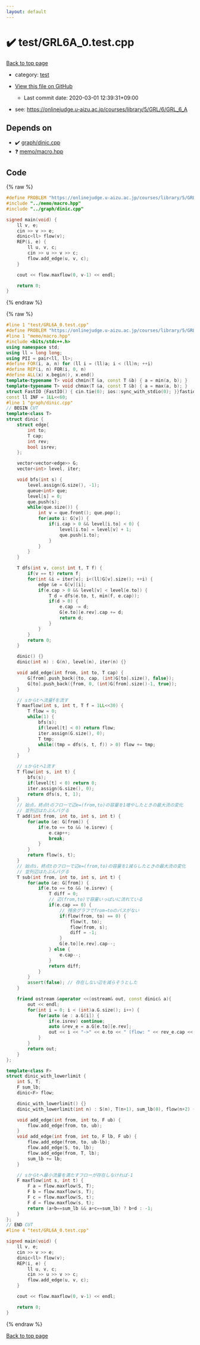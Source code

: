 ```yaml
---
layout: default
---
```


<!-- mathjax config similar to math.stackexchange -->
<script type="text/javascript" async
  src="https://cdnjs.cloudflare.com/ajax/libs/mathjax/2.7.5/MathJax.js?config=TeX-MML-AM_CHTML">
</script>
<script type="text/x-mathjax-config">
  MathJax.Hub.Config({
    TeX: { equationNumbers: { autoNumber: "AMS" }},
    tex2jax: {
      inlineMath: [ ['$','$'] ],
      processEscapes: true
    },
    "HTML-CSS": { matchFontHeight: false },
    displayAlign: "left",
    displayIndent: "2em"
  });
</script>

<script type="text/javascript" src="https://cdnjs.cloudflare.com/ajax/libs/jquery/3.4.1/jquery.min.js"></script>
<script src="https://cdn.jsdelivr.net/npm/jquery-balloon-js@1.1.2/jquery.balloon.min.js" integrity="sha256-ZEYs9VrgAeNuPvs15E39OsyOJaIkXEEt10fzxJ20+2I=" crossorigin="anonymous"></script>
<script type="text/javascript" src="../../assets/js/copy-button.js"></script>
<link rel="stylesheet" href="../../assets/css/copy-button.css" />


# :heavy_check_mark: test/GRL6A_0.test.cpp

<a href="../../index.html">Back to top page</a>

* category: <a href="../../index.html#098f6bcd4621d373cade4e832627b4f6">test</a>
* <a href="{{ site.github.repository_url }}/blob/master/test/GRL6A_0.test.cpp">View this file on GitHub</a>
    - Last commit date: 2020-03-01 12:39:31+09:00


* see: <a href="https://onlinejudge.u-aizu.ac.jp/courses/library/5/GRL/6/GRL_6_A">https://onlinejudge.u-aizu.ac.jp/courses/library/5/GRL/6/GRL_6_A</a>


## Depends on

* :heavy_check_mark: <a href="../../library/graph/dinic.cpp.html">graph/dinic.cpp</a>
* :question: <a href="../../library/memo/macro.hpp.html">memo/macro.hpp</a>


## Code

<a id="unbundled"></a>
{% raw %}
```cpp
#define PROBLEM "https://onlinejudge.u-aizu.ac.jp/courses/library/5/GRL/6/GRL_6_A"
#include "../memo/macro.hpp"
#include "../graph/dinic.cpp"

signed main(void) {
    ll v, e;
    cin >> v >> e;
    dinic<ll> flow(v);
    REP(i, e) {
        ll u, v, c;
        cin >> u >> v >> c;
        flow.add_edge(u, v, c);
    }

    cout << flow.maxflow(0, v-1) << endl;

    return 0;
}
```
{% endraw %}

<a id="bundled"></a>
{% raw %}
```cpp
#line 1 "test/GRL6A_0.test.cpp"
#define PROBLEM "https://onlinejudge.u-aizu.ac.jp/courses/library/5/GRL/6/GRL_6_A"
#line 1 "memo/macro.hpp"
#include <bits/stdc++.h>
using namespace std;
using ll = long long;
using PII = pair<ll, ll>;
#define FOR(i, a, n) for (ll i = (ll)a; i < (ll)n; ++i)
#define REP(i, n) FOR(i, 0, n)
#define ALL(x) x.begin(), x.end()
template<typename T> void chmin(T &a, const T &b) { a = min(a, b); }
template<typename T> void chmax(T &a, const T &b) { a = max(a, b); }
struct FastIO {FastIO() { cin.tie(0); ios::sync_with_stdio(0); }}fastiofastio;
const ll INF = 1LL<<60;
#line 1 "graph/dinic.cpp"
// BEGIN CUT
template<class T>
struct dinic {
    struct edge{
        int to;
        T cap;
        int rev;
        bool isrev;
    };

    vector<vector<edge>> G;
    vector<int> level, iter;

    void bfs(int s) {
        level.assign(G.size(), -1);
        queue<int> que;
        level[s] = 0;
        que.push(s);
        while(que.size()) {
            int v = que.front(); que.pop();
            for(auto i: G[v]) {
                if(i.cap > 0 && level[i.to] < 0) {
                    level[i.to] = level[v] + 1;
                    que.push(i.to);
                }
            }
        }
    }

    T dfs(int v, const int t, T f) {
        if(v == t) return f;
        for(int &i = iter[v]; i<(ll)G[v].size(); ++i) {
            edge &e = G[v][i];
            if(e.cap > 0 && level[v] < level[e.to]) {
                T d = dfs(e.to, t, min(f, e.cap));
                if(d > 0) {
                    e.cap -= d;
                    G[e.to][e.rev].cap += d;
                    return d;
                }
            }
        }
        return 0;
    }

    dinic() {}
    dinic(int n) : G(n), level(n), iter(n) {}

    void add_edge(int from, int to, T cap) {
        G[from].push_back({to, cap, (int)G[to].size(), false});
        G[to].push_back({from, 0, (int)G[from].size()-1, true});
    }

    // sからtへ流量fを流す
    T maxflow(int s, int t, T f = 1LL<<30) {
        T flow = 0;
        while(1) {
            bfs(s);
            if(level[t] < 0) return flow;
            iter.assign(G.size(), 0);
            T tmp;
            while((tmp = dfs(s, t, f)) > 0) flow += tmp;
        }
    }

    // sからtへ1流す
    T flow(int s, int t) {
        bfs(s);
        if(level[t] < 0) return 0;
        iter.assign(G.size(), 0);
        return dfs(s, t, 1);
    }
    // 始点，終点tのフローで辺e=(from,to)の容量を1増やしたときの最大流の変化
    // 並列辺はたぶんバグる
    T add(int from, int to, int s, int t) {
        for(auto &e: G[from]) {
            if(e.to == to && !e.isrev) {
                e.cap++;
                break;
            }
        }
        return flow(s, t);
    }
    // 始点s，終点tのフローで辺e=(from,to)の容量を1減らしたときの最大流の変化
    // 並列辺はたぶんバグる
    T sub(int from, int to, int s, int t) {
        for(auto &e: G[from]) {
            if(e.to == to && !e.isrev) {
                T diff = 0;
                // 辺(from,to)で容量いっぱいに流れている
                if(e.cap == 0) {
                    // 残余グラフでfrom→toのパスがない
                    if(flow(from, to) == 0) {
                        flow(t, to);
                        flow(from, s);
                        diff = -1;
                    }
                    G[e.to][e.rev].cap--;
                } else {
                    e.cap--;
                }
                return diff;
            }
        }
        assert(false); // 存在しない辺を減らそうとした
    }

    friend ostream &operator <<(ostream& out, const dinic& a){
        out << endl;
        for(int i = 0; i < (int)a.G.size(); i++) {
            for(auto &e : a.G[i]) {
                if(e.isrev) continue;
                auto &rev_e = a.G[e.to][e.rev];
                out << i << "->" << e.to << " (flow: " << rev_e.cap << "/" << e.cap + rev_e.cap << ")" << endl;
            }
        }
        return out;
    }
};

template<class F>
struct dinic_with_lowerlimit {
    int S, T;
    F sum_lb;
    dinic<F> flow;

    dinic_with_lowerlimit() {}
    dinic_with_lowerlimit(int n) : S(n), T(n+1), sum_lb(0), flow(n+2) {}

    void add_edge(int from, int to, F ub) {
        flow.add_edge(from, to, ub);
    }
    void add_edge(int from, int to, F lb, F ub) {
        flow.add_edge(from, to, ub-lb);
        flow.add_edge(S, to, lb);
        flow.add_edge(from, T, lb);
        sum_lb += lb;
    }

    // sからtへ最小流量を満たすフローが存在しなければ-1
    F maxflow(int s, int t) {
        F a = flow.maxflow(S, T);
        F b = flow.maxflow(s, T);
        F c = flow.maxflow(S, t);
        F d = flow.maxflow(s, t);
        return (a+b==sum_lb && a+c==sum_lb) ? b+d : -1;
    }
};
// END CUT
#line 4 "test/GRL6A_0.test.cpp"

signed main(void) {
    ll v, e;
    cin >> v >> e;
    dinic<ll> flow(v);
    REP(i, e) {
        ll u, v, c;
        cin >> u >> v >> c;
        flow.add_edge(u, v, c);
    }

    cout << flow.maxflow(0, v-1) << endl;

    return 0;
}

```
{% endraw %}

<a href="../../index.html">Back to top page</a>

